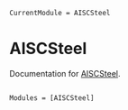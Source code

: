 ```@meta
CurrentModule = AISCSteel
```

# AISCSteel

Documentation for [AISCSteel](https://github.com/co1emi11er2/AISCSteel.jl).

```@index
```

```@autodocs
Modules = [AISCSteel]
```

